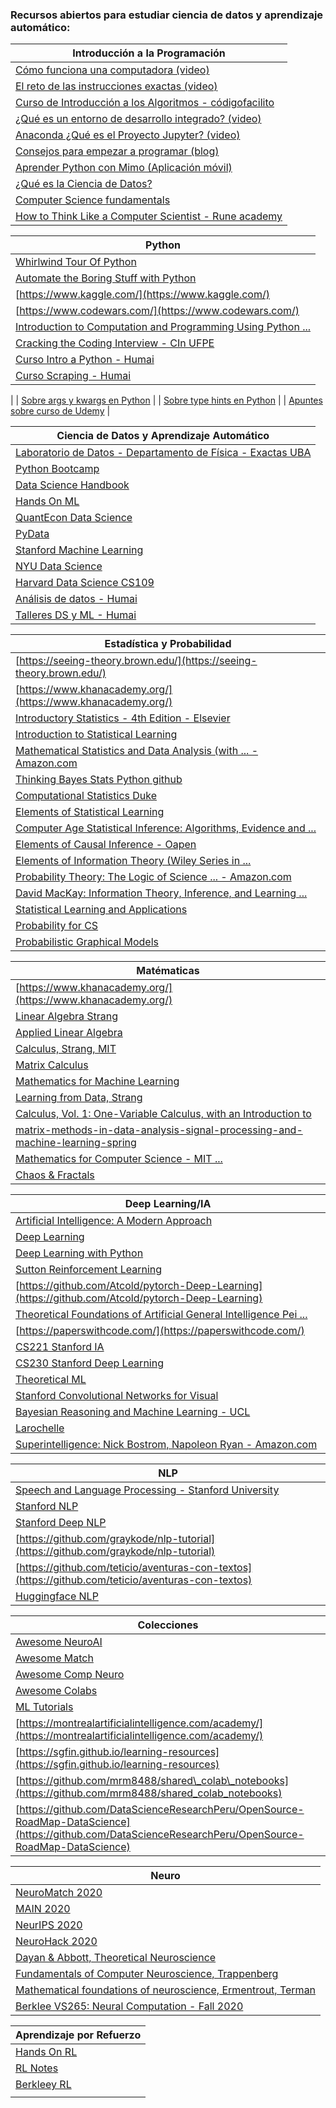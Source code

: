 ### Recursos abiertos para estudiar ciencia de datos y aprendizaje automático: 


| Introducción a la Programación                                                                                                                                                                                  |
|-----------------------------------------------------------------------------------------------------------------------------------------------------------------------------------------------------------------|
| [Cómo funciona una computadora (video)](https://www.youtube.com/watch?v=oYxE3L-6-a8)                                                                                                                            |
| [El reto de las instrucciones exactas (video)](https://www.youtube.com/watch?v=Sk0oWFYMKbc)                                                                                                                     |
| [Curso de Introducción a los Algoritmos - códigofacilito](https://codigofacilito.com/cursos/algoritmos)                                                                                                         |
| [¿Qué es un entorno de desarrollo integrado? (video)](https://www.youtube.com/watch?v=_WKWpJEv9UY)                                                                                                              |
| [Anaconda ¿Qué es el Proyecto Jupyter? (video)](https://www.youtube.com/watch?v=Gi92BhWuuT0)                                                                                                                    |
| [Consejos para empezar a programar (blog)](https://unlugarparapensar.wixsite.com/unlugarparapensar/post/guia-definitiva-para-empezar-a-programar-qu%C3%A9-hacer-y-qu%C3%A9-no-hacer-cuando-reci%C3%A9n-inicias) |
| [Aprender Python con Mimo (Aplicación móvil)](https://getmimo.com/)                                                                                                                                             |
| [¿Qué es la Ciencia de Datos?](https://medium.com/datos-y-ciencia/qu%C3%A9-diablos-es-ciencia-de-datos-f1c8c7add107)                                                                                            |
| [Computer Science fundamentals](https://brilliant.org/courses/computer-science-essentials/)                                                                                                                     |
| [How to Think Like a Computer Scientist - Rune academy](https://runestone.academy/runestone/books/published/thinkcspy/index.html)                                                                               |


| Python                                                                                                                                                                |
|-----------------------------------------------------------------------------------------------------------------------------------------------------------------------|
| [Whirlwind Tour Of Python](https://github.com/jakevdp/WhirlwindTourOfPython)                                                                                          |
| [Automate the Boring Stuff with Python](https://automatetheboringstuff.com/)                                                                                          |
| [https://www.kaggle.com/](https://www.kaggle.com/)                                                                                                                    |
| [https://www.codewars.com/](https://www.codewars.com/)                                                                                                                |
| [Introduction to Computation and Programming Using Python ...](http://fuuu.be/polytech/INFOF408/Introduction-To-The-Theory-Of-Computation-Michael-Sipser.pdf)         |
| [Cracking the Coding Interview - CIn UFPE](https://cin.ufpe.br/~fbma/Crack/Cracking%20the%20Coding%20Interview%20189%20Programming%20Questions%20and%20Solutions.pdf) |
| [Curso Intro a Python - Humai](https://github.com/institutohumai/cursos-python/tree/master/Introduccion)                                                              |
| [Curso Scraping - Humai](https://github.com/institutohumai/cursos-python/tree/master/Scraping) 
|
| [Sobre args y kwargs en Python](https://ellibrodepython.com/args-kwargs-python)      |
| [Sobre type hints en Python](https://www.youtube.com/watch?v=GYtzeTcOjxc)      |
| [Apuntes sobre curso de Udemy](https://docs.hektorprofe.net/python/)      |


| Ciencia de Datos y Aprendizaje Automático                                                                       |
|-----------------------------------------------------------------------------------------------------------------|
| [Laboratorio de Datos - Departamento de Física - Exactas UBA](http://materias.df.uba.ar/lda2021c1/sample-page/) |
| [Python Bootcamp](https://github.com/Pierian-Data/Complete-Python-3-Bootcamp)                                   |
| [Data Science Handbook](https://jakevdp.github.io/PythonDataScienceHandbook/)                                   |
| [Hands On ML](https://github.com/ageron/handson-ml2)                                                            |
| [QuantEcon Data Science](https://github.com/QuantEcon/quantecon-notebooks-datascience)                          |
| [PyData](https://github.com/wesm/pydata-book)                                                                   |
| [Stanford Machine Learning](http://cs229.stanford.edu/syllabus-fall2020.html)                                   |
| [NYU Data Science](https://davidrosenberg.github.io/ml2019/#lectures)                                           |
| [Harvard Data Science CS109 ](http://cs109.github.io/2015/)                                                     |
| [Análisis de datos - Humai](https://github.com/institutohumai/cursos-python/tree/master/AnalisisDeDatos)        |
| [Talleres DS y ML - Humai](https://github.com/institutohumai/talleres)                                          |

| Estadística y Probabilidad                                                                                                                                         |
|--------------------------------------------------------------------------------------------------------------------------------------------------------------------|
| [https://seeing-theory.brown.edu/](https://seeing-theory.brown.edu/)                                                                                               |
| [https://www.khanacademy.org/](https://www.khanacademy.org/)                                                                                                       |
| [Introductory Statistics - 4th Edition - Elsevier](https://www.elsevier.com/books/introductory-statistics/ross/978-0-12-804317-2)                                  |
| [Introduction to Statistical Learning](http://faculty.marshall.usc.edu/gareth-james/ISL/)                                                                          |
| [Mathematical Statistics and Data Analysis (with ... - Amazon.com](https://www.amazon.com/Mathematical-Statistics-Analysis-Available-Enhanced/dp/0534399428)       |
| [Thinking Bayes Stats Python github](https://github.com/AllenDowney/ThinkBayes)                                                                                    |
| [Computational Statistics Duke](https://people.duke.edu/~ccc14/sta-663/)                                                                                           |
| [Elements of Statistical Learning](https://web.stanford.edu/~hastie/ElemStatLearn/)                                                                                |
| [Computer Age Statistical Inference: Algorithms, Evidence and ...](https://web.stanford.edu/~hastie/CASI/)                                                         |
| [Elements of Causal Inference - Oapen](https://library.oapen.org/bitstream/handle/20.500.12657/26040/11283.pdf?sequence=1&isAllowed=y)                             |
| [Elements of Information Theory (Wiley Series in ...](http://staff.ustc.edu.cn/~cgong821/Wiley.Interscience.Elements.of.Information.Theory.Jul.2006.eBook-DDU.pdf) |
| [Probability Theory: The Logic of Science ... - Amazon.com](https://www.amazon.com/Probability-Theory-Science-T-Jaynes/dp/0521592712)                              |
| [David MacKay: Information Theory, Inference, and Learning ...](http://www.inference.org.uk/mackay/itila/book.html)                                                |
| [Statistical Learning and Applications](https://cbmm.mit.edu/lh-9-520/syllabus)                                                                                    |
| [Probability for CS](http://web.stanford.edu/class/cs109/)                                                                                                         |
| [Probabilistic Graphical Models](https://cs.stanford.edu/~ermon/cs228/index.html)                                                                                  |


| Matématicas                                                                                                                                                                                                         |
|---------------------------------------------------------------------------------------------------------------------------------------------------------------------------------------------------------------------|
| [https://www.khanacademy.org/](https://www.khanacademy.org/)                                                                                                                                                        |
| [Linear Algebra Strang](https://www.academia.edu/32459792/_Strang_G_Linear_algebra_and_its_applications_4_5881001_PDF)                                                                                              |
| [Applied Linear Algebra](http://vmls-book.stanford.edu/vmls.pdf)                                                                                                                                                    |
| [Calculus, Strang, MIT](https://ocw.mit.edu/resources/res-18-001-calculus-online-textbook-spring-2005/textbook/)                                                                                                    |
| [Matrix Calculus](https://explained.ai/matrix-calculus/)                                                                                                                                                            |
| [Mathematics for Machine Learning](https://mml-book.com/)                                                                                                                                                           |
| [Learning from Data, Strang](http://math.mit.edu/~gs/learningfromdata/#contents)                                                                                                                                    |
| [Calculus, Vol. 1: One-Variable Calculus, with an Introduction to](https://www.amazon.com/Calculus-Vol-One-Variable-Introduction-Algebra/dp/0471000051)                                                             |
| [matrix-methods-in-data-analysis-signal-processing-and-machine-learning-spring](https://ocw.mit.edu/courses/mathematics/18-065-matrix-methods-in-data-analysis-signal-processing-and-machine-learning-spring-2018/) |
| [Mathematics for Computer Science - MIT ...](https://ocw.mit.edu/courses/electrical-engineering-and-computer-science/6-042j-mathematics-for-computer-science-fall-2010/)                                            |
| [Chaos & Fractals](http://carlosreynoso.com.ar/archivos/peitgen.pdf)                                                                                                                                                |


| Deep Learning/IA                                                                                                                                      |
|-------------------------------------------------------------------------------------------------------------------------------------------------------|
| [Artificial Intelligence: A Modern Approach](http://aima.cs.berkeley.edu/)                                                                            |
| [Deep Learning](https://www.deeplearningbook.org/)                                                                                                    |
| [Deep Learning with Python](https://github.com/fchollet/deep-learning-with-python-notebooks)                                                          |
| [Sutton Reinforcement Learning](https://web.stanford.edu/class/psych209/Readings/SuttonBartoIPRLBook2ndEd.pdf)                                        |
| [https://github.com/Atcold/pytorch-Deep-Learning](https://github.com/Atcold/pytorch-Deep-Learning)                                                    |
| [Theoretical Foundations of Artificial General Intelligence Pei ...](https://www.springer.com/gp/book/9789491216619)                                  |
| [https://paperswithcode.com/](https://paperswithcode.com/)                                                                                            |
| [CS221 Stanford IA](https://stanford-cs221.github.io/autumn2020/)                                                                                     |
| [CS230 Stanford Deep Learning](https://cs230.stanford.edu/)                                                                                           |
| [Theoretical ML](https://www.cs.princeton.edu/courses/archive/spring19/cos511/index.html)                                                             |
| [Stanford Convolutional Networks for Visual](http://cs231n.stanford.edu/)                                                                             |
| [Bayesian Reasoning and Machine Learning - UCL](http://web4.cs.ucl.ac.uk/staff/D.Barber/textbook/090310.pdf?roistat_visit=10865700)                   |
| [Larochelle](http://info.usherbrooke.ca/hlarochelle/neural_networks/content.html)                                                                     |
| [Superintelligence: Nick Bostrom, Napoleon Ryan - Amazon.com](https://www.amazon.com/Superintelligence-Dangers-Strategies-Nick-Bostrom/dp/1501227742) |


| NLP                                                                                                         |
|-------------------------------------------------------------------------------------------------------------|
| [Speech and Language Processing - Stanford University](https://web.stanford.edu/~jurafsky/slp3/ed3book.pdf) |
| [Stanford NLP](http://cs224n.stanford.edu/)                                                                 |
| [Stanford Deep NLP](http://cs224d.stanford.edu/syllabus.html)                                               |
| [https://github.com/graykode/nlp-tutorial](https://github.com/graykode/nlp-tutorial)                        |
| [https://github.com/teticio/aventuras-con-textos](https://github.com/teticio/aventuras-con-textos)          |
| [Huggingface NLP](https://huggingface.co/course/chapter1)                                                   |


| Colecciones                                                                                                                                            |
|--------------------------------------------------------------------------------------------------------------------------------------------------------|
| [Awesome NeuroAI](https://github.com/CYHSM/awesome-neuro-ai-papers)                                                                                    |
| [Awesome Match](https://github.com/rossant/awesome-math)                                                                                               |
| [Awesome Comp Neuro](https://github.com/eselkin/awesome-computational-neuroscience)                                                                    |
| [Awesome Colabs](https://github.com/amrzv/awesome-colab-notebooks)                                                                                     |
| [ML Tutorials](https://github.com/ujjwalkarn/Machine-Learning-Tutorials)                                                                               |
| [https://montrealartificialintelligence.com/academy/](https://montrealartificialintelligence.com/academy/)                                             |
| [https://sgfin.github.io/learning-resources](https://sgfin.github.io/learning-resources)                                                               |
| [https://github.com/mrm8488/shared\_colab\_notebooks](https://github.com/mrm8488/shared_colab_notebooks)                                               |
| [https://github.com/DataScienceResearchPeru/OpenSource-RoadMap-DataScience](https://github.com/DataScienceResearchPeru/OpenSource-RoadMap-DataScience) |


| Neuro                                                                                                                                                 |
|-------------------------------------------------------------------------------------------------------------------------------------------------------|
| [NeuroMatch 2020](https://github.com/NeuromatchAcademy/course-content)                                                                                |
| [MAIN 2020](https://www.crowdcast.io/e/main2020/13)                                                                                                   |
| [NeurIPS 2020](https://neurips.cc/virtual/2020/public/cal_main.html)                                                                                  |
| [NeuroHack 2020](https://github.com/neurohackademy/nh2020-curriculum)                                                                                 |
| [Dayan & Abbott, Theoretical Neuroscience](http://www.gatsby.ucl.ac.uk/~lmate/biblio/dayanabbott.pdf)                                                 |
| [Fundamentals of Computer Neuroscience, Trappenberg](https://www.amazon.com/Fundamentals-Computational-Neuroscience-Thomas-Trappenberg/dp/0199568413) |
| [Mathematical foundations of neuroscience, Ermentrout, Terman](https://www.springer.com/gp/book/9780387877075)                                        |
| [Berklee VS265: Neural Computation - Fall 2020](https://redwood.berkeley.edu/courses/vs265/)                                                          |


| Aprendizaje por Refuerzo                                                               |
|----------------------------------------------------------------------------------------|
| [Hands On RL](https://github.com/PacktPublishing/Deep-Reinforcement-Learning-Hands-On) |
| [RL Notes](https://github.com/dennybritz/reinforcement-learning)                       |
| [Berkleey RL](http://rail.eecs.berkeley.edu/deeprlcourse/)                             |
|                                                                                        |
